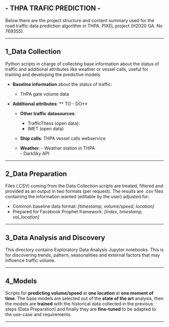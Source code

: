 ## - THPA TRAFIC PREDICTION -

Below there are the project structure and content summary used for the road traffic data prediction algorithm in THPA. PIXEL project (H2020 GA. No 769355).

---

## 1_Data Collection
Python scripts in charge of collecting base information about the status of traffic and additional attributes like weather or vessel calls, useful for training and developing the predictive models.

- **Baseline information** about the status of traffic:

	- THPA gate volume data

- **Additional attributes**: ** TO - DO**

	- **Other traffic datasources**:
	    - TrafficThess (open data):
	    - IMET (open data)

	-	**Ship calls**: THPA vessel calls webservice

  - **Weather**:
			- Weather station in THPA    
			- DarkSky API

---

## 2_Data Preparation

Files (.CSV) coming from the Data Collection scripts are treated, filtered and provided as an output in two formats (per request). The results are .csv files containing the information wanted (editable by the user) adjusted for:

 - Common baseline data format: _[timestamp, volume/speed, location]_
 - Prepared for Facebook Prophet framework: _[index, timestamp, vol_location]_

---

## 3_Data Analysis and Discovery

This directory contains Exploratory Data Analysis Jupyter notebooks. This is for discovering trends, pattern, seasonalities and external factors that may influence traffic volume.

---

## 4_Models

Scripts for **predicting volume/speed** at **one location** at **one moment of time**. The base models are selected out of the **state of the art** analysis, then the models are **trained** with the historical data collected in the previous steps (Data Preparation) and finally they are **fine-tuned** to be adapted to the use-case and requirements.

---
